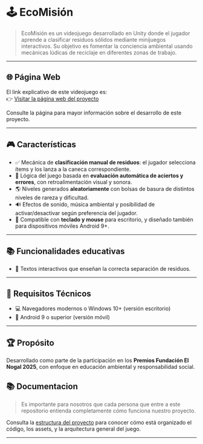 # 🕹️ EcoMisión

> EcoMisión es un videojuego desarrollado en Unity donde el jugador aprende a clasificar residuos sólidos mediante minijuegos interactivos. Su objetivo es fomentar la conciencia ambiental usando mecánicas lúdicas de reciclaje en diferentes zonas de trabajo.

---
## 🌐 Página Web

El link explicativo de este videojuego es:  
👉 [Visitar la página web del proyecto](https://sites.google.com/unimilitar.edu.co/ecomision/inicio)


Consulte la página para mayor información sobre el desarrollo de este proyecto.

---

## 🎮 Características

- ✅ Mecánica de **clasificación manual de residuos**: el jugador selecciona ítems y los lanza a la caneca correspondiente.
- 🧠 Lógica del juego basada en **evaluación automática de aciertos y errores**, con retroalimentación visual y sonora.
- 🌎 Niveles generados **aleatoriamente** con bolsas de basura de distintos niveles de rareza y dificultad.
- 🔊 Efectos de sonido, música ambiental y posibilidad de activar/desactivar según preferencia del jugador.
- 🎯 Compatible con **teclado y mouse** para escritorio, y diseñado también para dispositivos móviles Android 9+.

---

## 📚 Funcionalidades educativas

- 🧾 Textos interactivos que enseñan la correcta separación de residuos.

---

## 🧪 Requisitos Técnicos

- 💻 Navegadores modernos o Windows 10+ (versión escritorio)
- 📱 Android 9 o superior (versión móvil)

---

## 🏆 Propósito

Desarrollado como parte de la participación en los **Premios Fundación El Nogal 2025**, con enfoque en educación ambiental y responsabilidad social.

## 📚 Documentacion

> Es importante para nosotros que cada persona que entre a este repositorio entienda completamente cómo funciona nuestro proyecto.
> 
Consulta la [estructura del proyecto](Docs/Estructura-del-proyecto.md) para conocer cómo está organizado el código, los assets, y la arquitectura general del juego.

---
